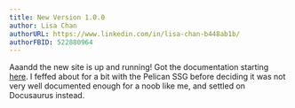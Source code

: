 ```yaml
---
title: New Version 1.0.0
author: Lisa Chan
authorURL: https://www.linkedin.com/in/lisa-chan-b448ab1b/
authorFBID: 522880964
---
```


Aaandd the new site is up and running! Got the documentation starting [here](doc99.md). I feffed about for a bit with the Pelican SSG before deciding it was not very well documented enough for a noob like me, and settled on Docusaurus instead. 
